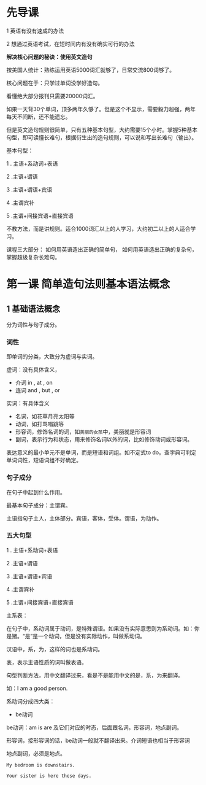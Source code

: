 # 先导课

1 英语有没有速成的办法

2 想通过英语考试，在短时间内有没有确实可行的办法

**解决核心问题的秘诀：使用英文造句**

按美国人统计：熟练运用英语5000词汇就够了，日常交流800词够了。

核心问题在于：只学过单词没学好造句。

看懂绝大部分报刊只需要20000词汇。

如果一天背30个单词，顶多两年久够了。但是这个不显示，需要毅力超强，两年每天不间断，还不能遗忘。

但是英文造句规则很简单，只有五种基本句型，大约需要15个小时。掌握5种基本句型，即可读懂长难句，根据衍生出的造句规则，可以说和写出长难句（输出）。

基本句型：

1 . 主语+系动词+表语

2 .主语+谓语

3 .主语+谓语+宾语

4 .主谓宾补

5 .主谓+间接宾语+直接宾语

不教方法，而是讲规则。适合1000词汇以上的人学习，大约初二以上的人适合学习。  

课程三大部分：
如何用英语造出正确的简单句，
如何用英语造出正确的复杂句，
掌握超级复杂长难句。

# 第一课 简单造句法则基本语法概念

## 1 基础语法概念

分为词性与句子成分。

### 词性

即单词的分类，大致分为虚词与实词。

虚词：没有具体含义，

- 介词 in , at , on 
- 连词 and , but , or 

实词：有具体含义

- 名词，如花草月亮太阳等
- 动词，如打骂唱跳等
- 形容词，修饰名词的词，如`美丽的女孩`中，美丽就是形容词
- 副词，表示行为和状态，用来修饰名词以外的词，比如修饰动词或形容词。

表达意义的最小单元不是单词，而是短语和词组。如不定式to do。查字典可判定单词词性，短语词组不好确定。

### 句子成分

在句子中起到什么作用。

最基本句子成分：主谓宾。

主语指句子主人，主体部分。宾语，客体，受体。谓语，为动作。

### 五大句型

1 . 主语+系动词+表语

2 .主语+谓语

3 .主语+谓语+宾语

4 .主谓宾补

5 .主谓+间接宾语+直接宾语



主系表：

在句子中，系动词属于动词，是特殊谓语。如果没有实际意思则为系动词。如：你是猪。“是”是一个动词，但是没有实际动作，叫做系动词。

汉语中，系，为，这样的词也是系动词。

表，表示主语性质的词叫做表语。

句型判断方法，用中文翻译过来，看是不是能用中文的是，系，为来翻译。

如：I am a good person.

系动词分成四大类：

- be动词 





be动词：am is are 及它们对应的时态，后面跟名词，形容词，地点副词。

形容词，接形容词的话，be动词一般就不翻译出来。介词短语也相当于形容词

地点副词，必须是地点。

`My bedroom is downstairs.`

`Your sister is here these days.`